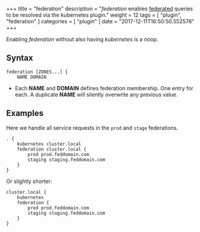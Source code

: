 +++
title = "federation"
description = "*federation* enables [federated](https://kubernetes.io/docs/tasks/federation/federation-service-discovery/) queries to be resolved via the kubernetes plugin."
weight = 12
tags = [ "plugin", "federation" ]
categories = [ "plugin" ]
date = "2017-12-11T16:50:50.552576"
+++

Enabling *federation* without also having *kubernetes* is a noop.

## Syntax

~~~
federation [ZONES...] {
    NAME DOMAIN
~~~

* Each **NAME** and **DOMAIN** defines federation membership. One entry for each. A duplicate
  **NAME** will silently overwrite any previous value.

## Examples

Here we handle all service requests in the `prod` and `stage` federations.

~~~
. {
    kubernetes cluster.local
    federation cluster.local {
        prod prod.feddomain.com
        staging staging.feddomain.com
    }
}
~~~

Or slightly shorter:

~~~
cluster.local {
    kubernetes
    federation {
        prod prod.feddomain.com
        staging staging.feddomain.com
    }
}
~~~
